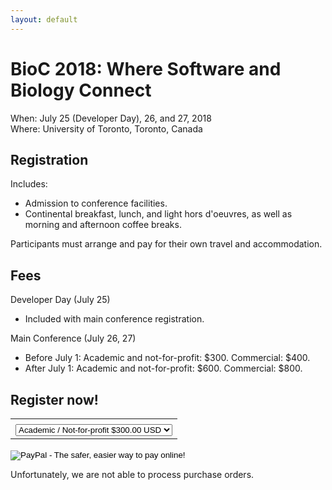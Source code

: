 ```yaml
---
layout: default
---
```

# BioC 2018: Where Software and Biology Connect

When: July 25 (Developer Day), 26, and 27, 2018 <br />
Where: University of Toronto, Toronto, Canada

## Registration

Includes:

- Admission to conference facilities.
- Continental breakfast, lunch, and light hors d'oeuvres, as well as
  morning and afternoon coffee breaks.

Participants must arrange and pay for their own travel and
accommodation.

## Fees

Developer Day (July 25)

- Included with main conference registration.

Main Conference (July 26, 27)

- Before July 1: Academic and not-for-profit: $300. Commercial: $400.
- After July 1: Academic and not-for-profit: $600. Commercial: $800.

## Register now!

<p>
<form action="https://www.paypal.com/cgi-bin/webscr" method="post" target="_top">
<input type="hidden" name="cmd" value="_s-xclick">
<input type="hidden" name="hosted_button_id" value="FNJHAX6G85S3N">
<table>
<tr><td><input type="hidden" name="on0" value="Registration"></td></tr><tr><td><select name="os0">
	<option value="Academic / Not-for-profit">Academic / Not-for-profit $300.00 USD</option>
	<option value="Commercial">Commercial $400.00 USD</option>
</select> </td></tr>
</table>
<input type="hidden" name="currency_code" value="USD">
<input type="image" src="https://www.paypalobjects.com/en_US/i/btn/btn_buynowCC_LG.gif" border="0" name="submit" alt="PayPal - The safer, easier way to pay online!">
<img alt="" border="0" src="https://www.paypalobjects.com/en_US/i/scr/pixel.gif" width="1" height="1">
</form>
</p>

Unfortunately, we are not able to process purchase orders.

